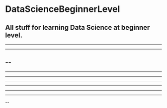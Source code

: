 # DataScienceBeginnerLevel
All stuff for learning Data Science at beginner level.
--
----
----
--
------
------
----
----------
------
--------
------
--
